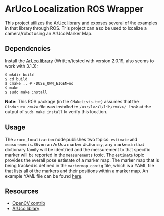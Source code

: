 ArUco Localization ROS Wrapper
==============================

This project utilizes the [ArUco library](https://www.uco.es/investiga/grupos/ava/node/26) and exposes several of the examples in that library through ROS. This project can also be used to localize a camera/robot using an ArUco Marker Map.

## Dependencies ##

Install the [ArUco library](https://www.uco.es/investiga/grupos/ava/node/26) (Written/tested with version 2.0.19, also seems to work with 3.1.0):

    $ mkdir build
    $ cd build
    $ cmake .. # -DUSE_OWN_EIGEN=no
    $ make
    $ sudo make install

**Note:** This ROS package (in the `CMakeLists.txt`) assumes that the `Findaruco.cmake` file was installed to `/usr/local/lib/cmake/`. Look at the output of `sudo make install` to verify this location.

## Usage ##

The `aruco_localization` node publishes two topics: `estimate` and `measurements`. Given an ArUco marker dictionary, any markers in that dictionary family will be identified and the measurement to that specific marker will be reported in the `measurements` topic. The `estimate` topic provides the overall pose estimate of a marker map. The marker map that is being tracked is defined in the `markermap_config` file, which is a YAML file that lists all of the markers and their positions within a marker map. An example YAML file can be found [here](https://github.com/plusk01/desktopquad/blob/master/catkin_ws/src/desktopquad/params/map.yaml).

## Resources ##

- [OpenCV contrib](https://docs.opencv.org/3.3.0/d9/d6d/tutorial_table_of_content_aruco.html)
- [ArUco library](https://www.uco.es/investiga/grupos/ava/node/26)
